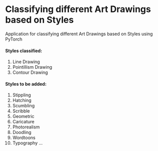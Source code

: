 # Classifying different Art Drawings based on Styles
Application for classifying different Art Drawings based on Styles using PyTorch

#### Styles classified:
1. Line Drawing
2. Pointillism Drawing
3. Contour Drawing

#### Styles to be added:
1. Stippling 
2. Hatching 
3. Scumbling  
4. Scribble 
5. Geometric 
6. Caricature
7. Photorealism
8. Doodling
9. Wordtoons
10. Typography 
...
